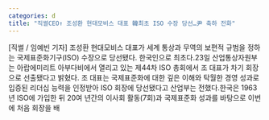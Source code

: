 ```yaml
---
categories: d
title: "직썰CEO↑ 조성환 현대모비스 대표 韓최초 ISO 수장 당선…尹 축하 전화"
---
```

[직썰 / 임예빈 기자] 조성환 현대모비스 대표가 세계 통상과 무역의 보편적 규범을 정하는 국제표준화기구(ISO) 수장으로 당선됐다. 한국인으로 최초다.23일 산업통상자원부는 아랍에미리트 아부다비에서 열리고 있는 제44차 ISO 총회에서 조 대표가 차기 회장으로 선출됐다고 밝혔다. 조 대표는 국제표준화에 대한 깊은 이해와 탁월한 경영 성과로 입증된 리더십 능력을 인정받아 ISO 회장에 당선됐다고 산업부는 전했다.한국은 1963년 ISO에 가입한 뒤 20여 년간의 이사회 활동(7회)과 국제표준화 성과를 바탕으로 이번에 처음 회장을 배